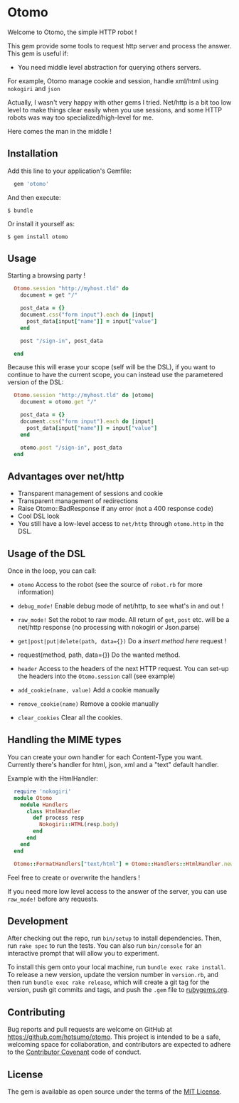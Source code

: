 # Otomo

Welcome to Otomo, the simple HTTP robot !

This gem provide some tools to request http server and process the answer.
This gem is useful if:

- You need middle level abstraction for querying others servers.

For example, Otomo manage cookie and session, handle xml/html using `nokogiri` and `json`

Actually, I wasn't very happy with other gems I tried. Net/http is a bit too low level to make things clear easily when you use sessions, and some HTTP robots was way too specialized/high-level for me.

Here comes the man in the middle !

## Installation

Add this line to your application's Gemfile:

```ruby
  gem 'otomo'
```

And then execute:

    $ bundle

Or install it yourself as:

    $ gem install otomo

## Usage

Starting a browsing party !


```ruby
  Otomo.session "http://myhost.tld" do
    document = get "/"

    post_data = {}
    document.css("form input").each do |input|
      post_data[input["name"]] = input["value"]
    end

    post "/sign-in", post_data

  end
```

Because this will erase your scope (self will be the DSL), if you want to continue to have the current scope,
you can instead use the parametered version of the DSL:

```ruby
  Otomo.session "http://myhost.tld" do |otomo|
    document = otomo.get "/"

    post_data = {}
    document.css("form input").each do |input|
      post_data[input["name"]] = input["value"]
    end

    otomo.post "/sign-in", post_data
  end
```

## Advantages over net/http

- Transparent management of sessions and cookie
- Transparent management of redirections
- Raise Otomo::BadResponse if any error (not a 400 response code)
- Cool DSL look
- You still have a low-level access to `net/http` through `otomo.http` in the DSL.

## Usage of the DSL

Once in the loop, you can call:

* `otomo`
Access to the robot (see the source of `robot.rb` for more information)

* `debug_mode!`
Enable debug mode of net/http, to see what's in and out !

- `raw_mode!`
Set the robot to raw mode. All return of `get`, `post` etc. will be a net/http response (no processing with nokogiri or Json.parse)

* `get|post|put|delete(path, data={})`
Do a *insert method here* request !

* request(method, path, data={})
Do the wanted method.

* `header`
Access to the headers of the next HTTP request. You can set-up the headers into the `Otomo.session` call (see example)

* `add_cookie(name, value)`
Add a cookie manually

* `remove_cookie(name)`
Remove a cookie manually

- `clear_cookies`
Clear all the cookies.

## Handling the MIME types

You can create your own handler for each Content-Type you want.
Currently there's handler for html, json, xml and a "text" default handler.

Example with the HtmlHandler:

```ruby
  require 'nokogiri'
  module Otomo
    module Handlers
      class HtmlHandler
        def process resp
          Nokogiri::HTML(resp.body)
        end
      end
    end
  end

  Otomo::FormatHandlers["text/html"] = Otomo::Handlers::HtmlHandler.new
```

Feel free to create or overwrite the handlers !

If you need more low level access to the answer of the server, you can use `raw_mode!` before any requests.

## Development

After checking out the repo, run `bin/setup` to install dependencies. Then, run `rake spec` to run the tests. You can also run `bin/console` for an interactive prompt that will allow you to experiment.

To install this gem onto your local machine, run `bundle exec rake install`. To release a new version, update the version number in `version.rb`, and then run `bundle exec rake release`, which will create a git tag for the version, push git commits and tags, and push the `.gem` file to [rubygems.org](https://rubygems.org).

## Contributing

Bug reports and pull requests are welcome on GitHub at https://github.com/hotsumo/otomo. This project is intended to be a safe, welcoming space for collaboration, and contributors are expected to adhere to the [Contributor Covenant](http://contributor-covenant.org) code of conduct.

## License

The gem is available as open source under the terms of the [MIT License](http://opensource.org/licenses/MIT).

